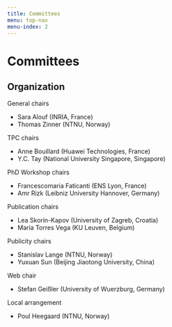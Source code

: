 ```yaml
---
title: Committees
menu: top-nav
menu-index: 2
---
```


# Committees

## Organization

General chairs
  * Sara Alouf (INRIA, France)
  * Thomas Zinner (NTNU, Norway)

TPC chairs
  * Anne Bouillard (Huawei Technologies, France)
  * Y.C. Tay (National University Singapore, Singapore)

PhD Workshop chairs
  * Francescomaria Faticanti (ENS Lyon, France)
  * Amr Rizk (Leibniz University Hannover, Germany)

Publication chairs
  * Lea Skorin-Kapov (University of Zagreb, Croatia)
  * Maria Torres Vega (KU Leuven, Belgium)

Publicity chairs
  * Stanislav Lange (NTNU, Norway)
  * Yuxuan Sun (Beijing Jiaotong University, China)

Web chair
  * Stefan Geißler (University of Wuerzburg, Germany)
  
Local arrangement
  * Poul Heegaard (NTNU, Norway)
  



  




  



